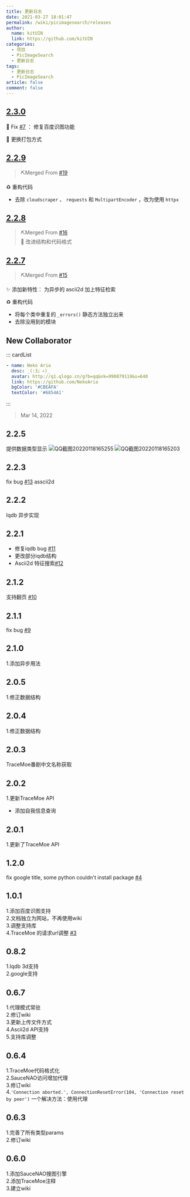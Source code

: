 ```yaml
---
title: 更新日志
date: 2021-03-27 18:01:47
permalink: /wiki/picimagesearch/releases
author: 
  name: kitUIN
  link: https://github.com/kitUIN
categories: 
  - 项目
  - PicImageSearch
  - 更新日志
tags: 
  - 更新日志
  - PicImageSearch
article: false
comment: false
---
```

## [2.3.0](https://github.com/kitUIN/PicImageSearch/releases/tag/2.3.0) 
🐛 Fix [#7](https://github.com/kitUIN/PicImageSearch/issues/7) ： 修复百度识图功能

👷 更换打包方式
## [2.2.9](https://github.com/kitUIN/PicImageSearch/releases/tag/2.2.9) 
> ⛏️Merged From [#19](https://github.com/kitUIN/PicImageSearch/pull/19)   

♻️ 重构代码
- 去除 `cloudscraper` 、 `requests` 和 `MultipartEncoder` ，改为使用 `httpx` 
## [2.2.8](https://github.com/kitUIN/PicImageSearch/releases/tag/2.2.8) 
> ⛏️Merged From [#16](https://github.com/kitUIN/PicImageSearch/pull/16)   
🎨 改进结构和代码格式

## [2.2.7](https://github.com/kitUIN/PicImageSearch/releases/tag/2.2.7) 
> ⛏️Merged From [#15](https://github.com/kitUIN/PicImageSearch/pull/15)   

✨ 添加新特性： 为异步的 ascii2d 加上特征检索

♻️ 重构代码

- 将每个类中重复的 `_errors()` 静态方法独立出来
- 去除没用到的模块

## New Collaborator
::: cardList
```yaml
- name: Neko Aria 
  desc: _(:3」∠)_
  avatar: http://q1.qlogo.cn/g?b=qq&nk=990879119&s=640
  link: https://github.com/NekoAria
  bgColor: '#CBEAFA' 
  textColor: '#6854A1'
```
:::
> Mar 14, 2022



## 2.2.5
提供数据类型显示
![QQ截图20220118165255](https://user-images.githubusercontent.com/68675068/149904102-a7ba2181-d7c0-4486-8607-1b485f7a1431.png)
![QQ截图20220118165203](https://user-images.githubusercontent.com/68675068/149904105-8a2303af-fca4-4706-85fe-d9d81edb6bd8.png)



## 2.2.3
fix bug [#13](https://github.com/kitUIN/PicImageSearch/issues/13)  asscii2d

## 2.2.2
Iqdb 异步实现
## 2.2.1
- 修复iqdb bug [#11](https://github.com/kitUIN/PicImageSearch/issues/11) 
- 更改部分iqdb结构
- Ascii2d 特征搜索[#12](https://github.com/kitUIN/PicImageSearch/pull/12)


## 2.1.2
支持翻页 [#10](https://github.com/kitUIN/PicImageSearch/issues/10) 

## 2.1.1
fix bug [#9](https://github.com/kitUIN/PicImageSearch/issues/9) 

## 2.1.0
1.添加异步用法  

## 2.0.5
1.修正数据结构  

## 2.0.4
1.修正数据结构  

## 2.0.3
TraceMoe番剧中文名称获取  

## 2.0.2
1.更新TraceMoe API  
- 添加自我信息查询  

## 2.0.1
1.更新了TraceMoe API  

## 1.2.0
fix google title, some python couldn't install package [#4](https://github.com/kitUIN/PicImageSearch/pull/4)  


## 1.0.1
1.添加百度识图支持  
2.文档独立为网站，不再使用wiki  
3.调整支持库  
4.TraceMoe 的请求url调整 [#3](https://github.com/kitUIN/PicImageSearch/pull/3)

## 0.8.2
1.Iqdb 3d支持  
2.google支持  

## 0.6.7
1.代理模式常驻  
2.修订wiki  
3.更新上传文件方式  
4.Ascii2d API支持  
5.支持库调整

## 0.6.4
1.TraceMoe代码格式化  
2.SauceNAO访问增加代理  
3.修订wiki  
4.`'Connection aborted.', ConnectionResetError(104, 'Connection reset by peer')`
一个解决方法：使用代理  

## 0.6.3
1.完善了所有类型params  
2.修订wiki  

## 0.6.0
1.添加SauceNAO搜图引擎  
2.添加TraceMoe注释  
3.建立wiki  

